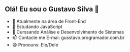 ## Olá! Eu sou o Gustavo Silva 👋

- 🔭 Atualmente na área de Front-End
- 🌱 Estudando JavaScript
- 🏫 Curssando Análise e Desenvolvimento de Sistemas
- 📫 Contacte me E-mai: gusstavo.programador.com.br
- 😄 Pronouns: Ele/Dele

